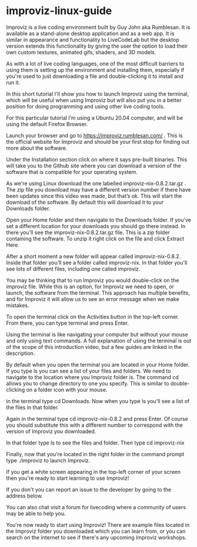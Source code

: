 # improviz-linux-guide

Improviz is a live coding environment built by Guy John aka Rumblesan. It is available as a stand-alone desktop application and as a web app. It is similar in appearance and functionality to LiveCodeLab but the desktop version extends this functionality by giving the user the option to load their own custom textures, animated gifs, shaders, and 3D models.

As with a lot of live coding languages, one of the most difficult barriers to using them is setting up the environment and installing them, especially if you're used to just downloading a file and double-clicking it to install and run it.

In this short tutorial I'll show you how to launch Improviz using the terminal, which will be useful when using Improviz but will also put you in a better position for doing programming and using other live coding tools.

For this particular tutorial I’m using a Ubuntu 20.04 computer, and will be using the default Firefox Browser.

Launch your browser and go to https://improviz.rumblesan.com/ . This is the official website for Improviz and should be your first stop for finding out more about the software.

Under the Installation section click on where it says pre-built binaries. This will take you to the Github site where you can download a version of the software that is compatible for your operating system.

As we're using Linux download the one labelled improviz-nix-0.8.2.tar.gz . The zip file you download may have a different version number if there have been updates since this video was made, but that’s ok. This will start the download of the software. By default this will download it to your Downloads folder.

Open your Home folder and then navigate to the Downloads folder. If you've set a different location for your downloads you should go there instead. In there you'll see the improviz-nix-0.8.2.tar.gz file. This is a zip folder containing the software. To unzip it right click on the file and click Extract Here. 

After a short moment a new folder will appear called improviz-nix-0.8.2. Inside that folder you’ll see a folder called improviz-nix. In that folder you'll see lots of different files, including one called improviz. 

You may be thinking that to run Improviz you would double-click on the improviz file. While this is an option, for Improviz we need to open, or launch, the software from the terminal. This approach has multiple benefits, and for Improviz it will allow us to see an error message when we make mistakes.

To open the terminal click on the Activities button in the top-left corner. From there, you can type terminal and press Enter.

Using the terminal is like navigating your computer but without your mouse and only using text commands. A full explanation of using the terminal is out of the scope of this introduction video, but a few guides are linked in the description.

By default when you open the terminal you are located in your Home folder. If you type ls you can see a list of your files and folders. We need to navigate to the location where you Improviz folder is. The command cd allows you to change directory to one you specify. This is similar to double-clicking on a folder icon with your mouse.

in the terminal type cd Downloads. Now when you type ls you'll see a list of the files in that folder.

Again in the terminal type cd improviz-nix-0.8.2 and press Enter. Of course you should substitute this with a different number to correspond with the version of Improviz you downloaded.

In that folder type ls to see the files and folder. Then type cd improviz-nix

Finally, now that you're located in the right folder in the command prompt type ./improviz to launch Improviz.

If you get a white screen appearing in the top-left corner of your screen then you're ready to start learning to use Improviz!

If you don't you can report an issue to the developer by going to the address below.

You can also chat visit a forum for livecoding where a community of users may be able to help you.

You're now ready to start using Improviz! There are example files located in the Improviz folder you downloaded which you can learn from, or you can search on the internet to see if there's any upcoming Improviz workshops.
